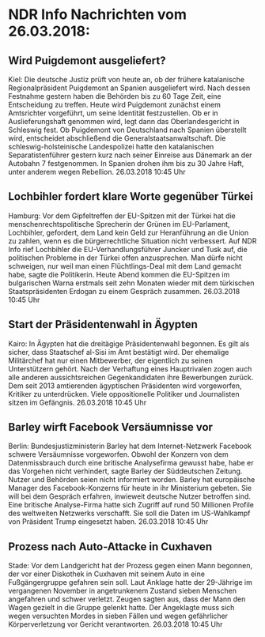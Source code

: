 # NDR Info Nachrichten vom 26.03.2018:


## Wird Puigdemont ausgeliefert?
Kiel: Die deutsche Justiz prüft von heute an, ob der frühere katalanische Regionalpräsident Puigdemont an Spanien ausgeliefert wird. Nach dessen Festnahme gestern haben die Behörden bis zu 60 Tage Zeit, eine Entscheidung zu treffen. Heute wird Puigdemont zunächst einem Amtsrichter vorgeführt, um seine Identität festzustellen. Ob er in Auslieferungshaft genommen wird, legt dann das Oberlandesgericht in Schleswig fest. Ob Puigdemont von Deutschland nach Spanien überstellt wird, entscheidet abschließend die Generalstaatsanwaltschaft. Die schleswig-holsteinische Landespolizei hatte den katalanischen Separatistenführer gestern kurz nach seiner Einreise aus Dänemark an der Autobahn 7 festgenommen. In Spanien drohen ihm bis zu 30 Jahre Haft, unter anderem wegen Rebellion. 26.03.2018 10:45 Uhr 

## Lochbihler fordert klare Worte gegenüber Türkei
Hamburg: Vor dem Gipfeltreffen der EU-Spitzen mit der Türkei hat die menschenrechtspolitische Sprecherin der Grünen im EU-Parlament, Lochbihler, gefordert, dem Land kein Geld zur Heranführung an die Union zu zahlen, wenn es die bürgerrechtliche Situation nicht verbessert. Auf NDR Info rief Lochbihler die EU-Verhandlungsführer Juncker und Tusk auf, die politischen Probleme in der Türkei offen anzusprechen. Man dürfe nicht schweigen, nur weil man einen Flüchtlings-Deal mit dem Land gemacht habe, sagte die Politikerin. Heute Abend kommen die EU-Spitzen im bulgarischen Warna erstmals seit zehn Monaten wieder mit dem türkischen Staatspräsidenten Erdogan zu einem Gespräch zusammen. 26.03.2018 10:45 Uhr 

## Start der Präsidentenwahl in Ägypten
Kairo: In Ägypten hat die dreitägige Präsidentenwahl begonnen. Es gilt als sicher, dass Staatschef al-Sisi im Amt bestätigt wird. Der ehemalige Militärchef hat nur einen Mitbewerber, der eigentlich zu seinen Unterstützern gehört. Nach der Verhaftung eines Hauptrivalen zogen auch alle anderen aussichtsreichen Gegenkandidaten ihre Bewerbungen zurück. Dem seit 2013 amtierenden ägyptischen Präsidenten wird vorgeworfen, Kritiker zu unterdrücken. Viele oppositionelle Politiker und Journalisten sitzen im Gefängnis. 26.03.2018 10:45 Uhr 

## Barley wirft Facebook Versäumnisse vor
Berlin:	Bundesjustizministerin Barley hat dem Internet-Netzwerk Facebook schwere Versäumnisse vorgeworfen. Obwohl der Konzern von dem Datenmissbrauch durch eine britische Analysefirma gewusst habe, habe er das Vorgehen nicht verhindert, sagte Barley der Süddeutschen Zeitung. Nutzer und Behörden seien nicht informiert worden. Barley hat europäische Manager des Facebook-Konzerns für heute in ihr Ministerium gebeten. Sie will bei dem Gespräch erfahren, inwieweit deutsche Nutzer betroffen sind. Eine britische Analyse-Firma hatte sich Zugriff auf rund 50 Millionen Profile des weltweiten Netzwerks verschafft. Sie soll die Daten im US-Wahlkampf von Präsident Trump eingesetzt haben. 26.03.2018 10:45 Uhr 

## Prozess nach Auto-Attacke in Cuxhaven
Stade: Vor dem Landgericht hat der Prozess gegen einen Mann begonnen, der vor einer Diskothek in Cuxhaven mit seinem Auto in eine Fußgängergruppe gefahren sein soll. Laut Anklage hatte der 29-Jährige im vergangenen November in angetrunkenem Zustand sieben Menschen angefahren und schwer verletzt. Zeugen sagten aus, dass der Mann den Wagen gezielt in die Gruppe gelenkt hatte. Der Angeklagte muss sich wegen versuchten Mordes in sieben Fällen und wegen gefährlicher Körperverletzung vor Gericht verantworten. 26.03.2018 10:45 Uhr 
